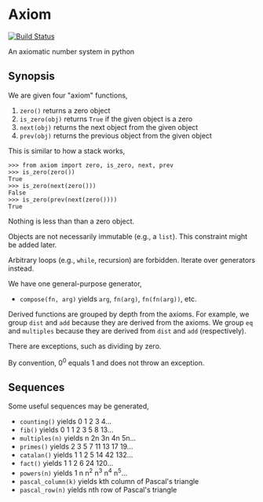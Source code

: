Axiom
=====

[![Build Status](https://secure.travis-ci.org/tantalor/axiom.png)](http://travis-ci.org/tantalor/axiom)

An axiomatic number system in python

Synopsis
--------

We are given four "axiom" functions,

 1. `zero()` returns a zero object
 2. `is_zero(obj)` returns `True` if the given object is a zero
 3. `next(obj)` returns the next object from the given object
 4. `prev(obj)` returns the previous object from the given object

This is similar to how a stack works,

    >>> from axiom import zero, is_zero, next, prev
    >>> is_zero(zero())
    True
    >>> is_zero(next(zero()))
    False
    >>> is_zero(prev(next(zero())))
    True

Nothing is less than than a zero object.

Objects are not necessarily immutable (e.g., a `list`). This constraint might be added later.

Arbitrary loops (e.g., `while`, recursion) are forbidden. Iterate over generators instead.

We have one general-purpose generator,

 * `compose(fn, arg)` yields `arg`, `fn(arg)`, `fn(fn(arg))`, etc.
 
Derived functions are grouped by depth from the axioms. For example, we group `dist` and `add` because they are derived from the axioms. We group `eq` and `multiples` because they are derived from `dist` and `add` (respectively).

There are exceptions, such as dividing by zero.

By convention, 0<sup>0</sup> equals 1 and does not throw an exception.

Sequences
---------

Some useful sequences may be generated,

 * `counting()` yields 0 1 2 3 4...
 * `fib()` yields 0 1 1 2 3 5 8 13...
 * `multiples(n)` yields n 2n 3n 4n 5n...
 * `primes()` yields 2 3 5 7 11 13 17 19...
 * `catalan()` yields 1 1 2 5 14 42 132...
 * `fact()` yields 1 1 2 6 24 120...
 * `powers(n)` yields 1 n n<sup>2</sup> n<sup>3</sup> n<sup>4</sup> n<sup>5</sup>...
 * `pascal_column(k)` yields kth column of Pascal's triangle
 * `pascal_row(n)` yields nth row of Pascal's triangle
